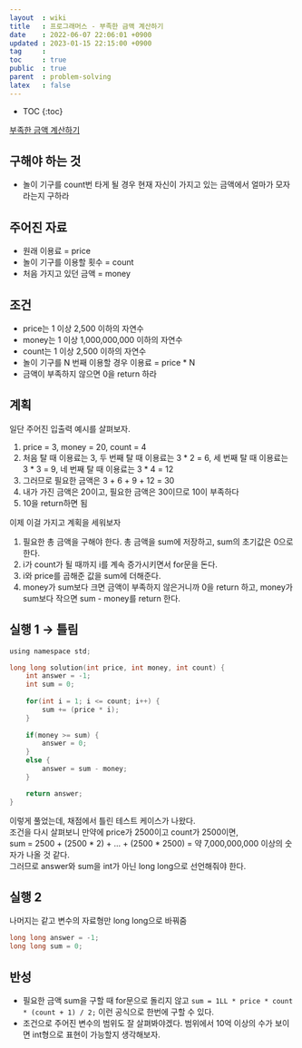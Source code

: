 ```yaml
---
layout  : wiki
title   : 프로그래머스 - 부족한 금액 계산하기
date    : 2022-06-07 22:06:01 +0900
updated : 2023-01-15 22:15:00 +0900
tag     : 
toc     : true
public  : true
parent  : problem-solving
latex   : false
---
```


* TOC
{:toc}

[부족한 금액 계산하기](https://programmers.co.kr/learn/courses/30/lessons/82612)

## 구해야 하는 것
- 놀이 기구를 count번 타게 될 경우 현재 자신이 가지고 있는 금액에서 얼마가 모자라는지 구하라

## 주어진 자료
- 원래 이용료 = price
- 놀이 기구를 이용할 횟수 = count
- 처음 가지고 있던 금액 = money

## 조건
- price는 1 이상 2,500 이하의 자연수
- money는 1 이상 1,000,000,000 이하의 자연수
- count는 1 이상 2,500 이하의 자연수
- 놀이 기구를 N 번째 이용할 경우 이용료 = price * N
- 금액이 부족하지 않으면 0을 return 하라

## 계획
일단 주어진 입출력 예시를 살펴보자.
1. price = 3, money = 20, count = 4
2. 처음 탈 때 이용료는 3, 두 번째 탈 때 이용료는 3 * 2 = 6, 세 번째 탈 때 이용료는 3 * 3 = 9, 네 번째 탈 때 이용료는 3 * 4 = 12
3. 그러므로 필요한 금액은 3 + 6 + 9 + 12 = 30
4. 내가 가진 금액은 20이고, 필요한 금액은 30이므로 10이 부족하다
5. 10을 return하면 됨

이제 이걸 가지고 계획을 세워보자
1. 필요한 총 금액을 구해야 한다. 총 금액을 sum에 저장하고, sum의 초기값은 0으로 한다.
2. i가 count가 될 때까지 i를 계속 증가시키면서 for문을 돈다.
3. i와 price를 곱해준 값을 sum에 더해준다.
4. money가 sum보다 크면 금액이 부족하지 않은거니까 0을 return 하고, money가 sum보다 작으면 sum - money를 return 한다.

## 실행 1 → 틀림
```c
using namespace std;

long long solution(int price, int money, int count) {
    int answer = -1;
    int sum = 0;
    
    for(int i = 1; i <= count; i++) {
        sum += (price * i);
    }
    
    if(money >= sum) {
        answer = 0;
    }
    else {
        answer = sum - money;
    }

    return answer;
}
```
이렇게 풀었는데, 채점에서 틀린 테스트 케이스가 나왔다.  
조건을 다시 살펴보니 만약에 price가 2500이고 count가 2500이면,  
sum = 2500 + (2500 * 2) + ... + (2500 * 2500) = 약 7,000,000,000 이상의 숫자가 나올 것 같다.  
그러므로 answer와 sum을 int가 아닌 long long으로 선언해줘야 한다.

## 실행 2
나머지는 같고 변수의 자료형만 long long으로 바꿔줌
```c
long long answer = -1;
long long sum = 0;
```

## 반성
- 필요한 금액 sum을 구할 때 for문으로 돌리지 않고 `sum = 1LL * price * count * (count + 1) / 2;` 이런 공식으로 한번에 구할 수 있다.
- 조건으로 주어진 변수의 범위도 잘 살펴봐야겠다. 범위에서 10억 이상의 수가 보이면 int형으로 표현이 가능할지 생각해보자.
